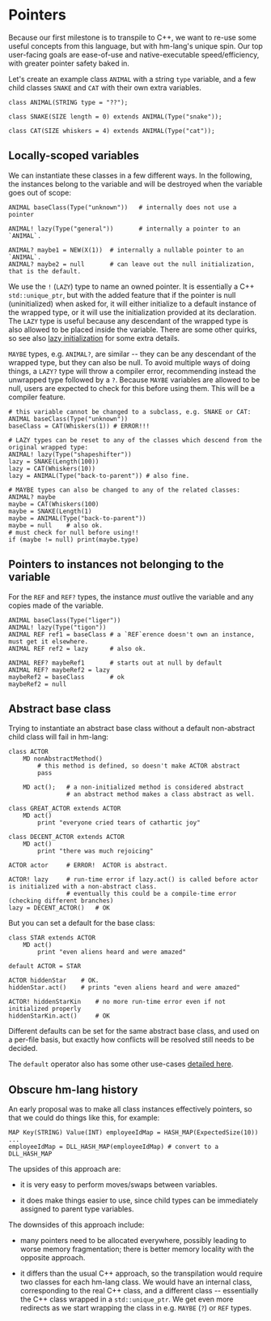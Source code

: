 # Pointers

Because our first milestone is to transpile to C++, we want to re-use some
useful concepts from this language, but with hm-lang's unique spin.
Our top user-facing goals are ease-of-use and native-executable speed/efficiency,
with greater pointer safety baked in.

Let's create an example class `ANIMAL` with a string `type` variable, and
a few child classes `SNAKE` and `CAT` with their own extra variables.

```
class ANIMAL(STRING type = "??");

class SNAKE(SIZE length = 0) extends ANIMAL(Type("snake"));

class CAT(SIZE whiskers = 4) extends ANIMAL(Type("cat"));
```


## Locally-scoped variables

We can instantiate these classes in a few different ways.  In the following,
the instances belong to the variable and will be destroyed when the variable
goes out of scope:

```
ANIMAL baseClass(Type("unknown"))   # internally does not use a pointer

ANIMAL! lazy(Type("general"))       # internally a pointer to an `ANIMAL`.

ANIMAL? maybe1 = NEW(X(1))  # internally a nullable pointer to an `ANIMAL`.
ANIMAL? maybe2 = null       # can leave out the null initialization, that is the default.
```

We use the `!` (`LAZY`) type to name an owned pointer.  It is essentially a C++ `std::unique_ptr`,
but with the added feature that if the pointer is null (uninitialized) when asked for,
it will either initialize to a default instance of the wrapped type, or it will use
the initialization provided at its declaration.  The `LAZY` type is useful because
any descendant of the wrapped type is also allowed to be placed inside the variable.
There are some other quirks, so see also [lazy initialization](./lazy_initialization.md)
for some extra details.

`MAYBE` types, e.g. `ANIMAL?`, are similar -- they can be any descendant of the wrapped
type, but they can also be null.  To avoid multiple ways of doing things, a `LAZY?` type will
throw a compiler error, recommending instead the unwrapped type followed by a `?`.
Because `MAYBE` variables are allowed to be null, users are expected to check for this before
using them.  This will be a compiler feature.

```
# this variable cannot be changed to a subclass, e.g. SNAKE or CAT:
ANIMAL baseClass(Type("unknown"))
baseClass = CAT(Whiskers(1)) # ERROR!!!

# LAZY types can be reset to any of the classes which descend from the original wrapped type:
ANIMAL! lazy(Type("shapeshifter"))
lazy = SNAKE(Length(100))
lazy = CAT(Whiskers(10))
lazy = ANIMAL(Type("back-to-parent")) # also fine.

# MAYBE types can also be changed to any of the related classes:
ANIMAL? maybe
maybe = CAT(Whiskers(100)
maybe = SNAKE(Length(1)
maybe = ANIMAL(Type("back-to-parent"))
maybe = null    # also ok.
# must check for null before using!!
if (maybe != null) print(maybe.type)
```


## Pointers to instances not belonging to the variable

For the `REF` and `REF?` types, the instance *must* outlive the variable and any copies made of the variable.

```
ANIMAL baseClass(Type("liger"))
ANIMAL! lazy(Type("tigon"))
ANIMAL REF ref1 = baseClass # a `REF`erence doesn't own an instance, must get it elsewhere.
ANIMAL REF ref2 = lazy      # also ok.

ANIMAL REF? maybeRef1       # starts out at null by default
ANIMAL REF? maybeRef2 = lazy
maybeRef2 = baseClass       # ok
maybeRef2 = null
```


## Abstract base class

Trying to instantiate an abstract base class without a default non-abstract child class
will fail in hm-lang:

```
class ACTOR
    MD nonAbstractMethod()
        # this method is defined, so doesn't make ACTOR abstract
        pass

    MD act();   # a non-initialized method is considered abstract
                # an abstract method makes a class abstract as well.

class GREAT_ACTOR extends ACTOR
    MD act()
        print "everyone cried tears of cathartic joy"

class DECENT_ACTOR extends ACTOR
    MD act()
        print "there was much rejoicing"

ACTOR actor     # ERROR!  ACTOR is abstract.

ACTOR! lazy     # run-time error if lazy.act() is called before actor is initialized with a non-abstract class.
                # eventually this could be a compile-time error (checking different branches)
lazy = DECENT_ACTOR()   # OK
```

But you can set a default for the base class:

```
class STAR extends ACTOR
    MD act()
        print "even aliens heard and were amazed"

default ACTOR = STAR

ACTOR hiddenStar    # OK.
hiddenStar.act()    # prints "even aliens heard and were amazed"

ACTOR! hiddenStarKin    # no more run-time error even if not initialized properly
hiddenStarKin.act()     # OK
```

Different defaults can be set for the same abstract base class, and used
on a per-file basis, but exactly how conflicts will be resolved still needs
to be decided.

The `default` operator also has some other use-cases [detailed here](./default.md).


## Obscure hm-lang history

An early proposal was to make all class instances effectively pointers, so
that we could do things like this, for example:

```
MAP Key(STRING) Value(INT) employeeIdMap = HASH_MAP(ExpectedSize(10))
...
employeeIdMap = DLL_HASH_MAP(employeeIdMap) # convert to a DLL_HASH_MAP
```

The upsides of this approach are:

* it is very easy to perform moves/swaps between variables.

* it does make things easier to use, since child types can be immediately
  assigned to parent type variables.

The downsides of this approach include:

* many pointers need to be allocated everywhere, possibly leading to worse
  memory fragmentation; there is better memory locality with the opposite approach.

* it differs than the usual C++ approach, so the transpilation would require two
  classes for each hm-lang class.  We would have an internal class, corresponding
  to the real C++ class, and a different class -- essentially the C++ class
  wrapped in a  `std::unique_ptr`.  We get even more redirects as we start wrapping
  the class in e.g. `MAYBE` (`?`) or `REF` types.
